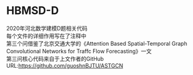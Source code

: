 # HBMSD-D
2020年河北数学建模D题相关代码  
每个文件的详细作用写在了注释中  
第三个问借鉴了北京交通大学的《Attention Based Spatial-Temporal Graph Convolutional Networks for Traffc Flow Forecasting》一文  
第三问核心代码来自于上文作者的GitHub
URL:https://github.com/guoshnBJTU/ASTGCN

